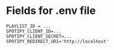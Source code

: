 # Fields for .env file

```
PLAYLIST_ID = ...
SPOTIPY_CLIENT_ID=...
SPOTIPY_CLIENT_SECRET=...
SPOTIPY_REDIRECT_URI='http://localhost'
```